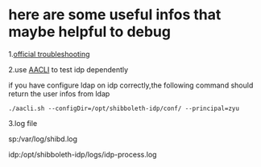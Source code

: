 here are some useful infos that maybe helpful to debug
======

1.[official troubleshooting](https://wiki.shibboleth.net/confluence/display/SHIB2/NativeSPTroubleshootingCommonErrors#NativeSPTroubleshootingCommonErrors-Unabletolocatemetadataforidentityprovider(https://identities.supervillain.edu/idp/shibboleth).)

2.use [AACLI](https://wiki.shibboleth.net/confluence/display/SHIB2/AACLI) to test idp dependently
  
if you have configure ldap on idp correctly,the following command should return the user infos from ldap

    ./aacli.sh --configDir=/opt/shibboleth-idp/conf/ --principal=zyu
    
3.log file

sp:/var/log/shibd.log

idp:/opt/shibboleth-idp/logs/idp-process.log
    

    
